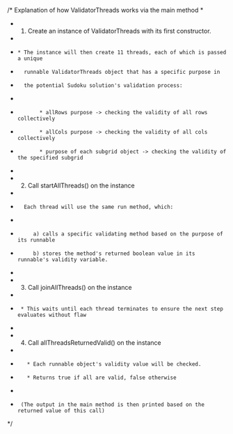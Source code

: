 /* Explanation of how ValidatorThreads works via the main method
 * 
 * 1) Create an instance of ValidatorThreads with its first constructor.
 * 
 *     * The instance will then create 11 threads, each of which is passed a unique 
 *       runnable ValidatorThreads object that has a specific purpose in
 *       the potential Sudoku solution's validation process:
 * 
 * 			  * allRows purpose -> checking the validity of all rows collectively
 *			  * allCols purpose -> checking the validity of all cols collectively
 * 			  * purpose of each subgrid object -> checking the validity of the specified subgrid
 * 
 * 2) Call startAllThreads() on the instance
 *  
 *       Each thread will use the same run method, which:
 *   
 *    		a) calls a specific validating method based on the purpose of its runnable
 *    		b) stores the method's returned boolean value in its runnable's validity variable.
 * 
 * 3) Call joinAllThreads() on the instance
 * 	  
 *      * This waits until each thread terminates to ensure the next step evaluates without flaw
 * 
 * 4) Call allThreadsReturnedValid() on the instance
 * 
 * 		  * Each runnable object's validity value will be checked.
 * 		  * Returns true if all are valid, false otherwise
 * 		
 * 		(The output in the main method is then printed based on the returned value of this call)
 */
